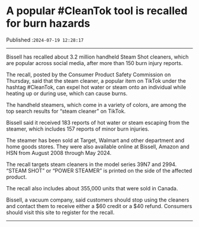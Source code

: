 # A popular #CleanTok tool is recalled for burn hazards

Published :`2024-07-19 12:28:17`

---

Bissell has recalled about 3.2 million handheld Steam Shot cleaners, which are popular across social media, after more than 150 burn injury reports.

The recall, posted by the Consumer Product Safety Commission on Thursday, said that the steam cleaner, a popular item on TikTok under the hashtag #CleanTok, can expel hot water or steam onto an individual while heating up or during use, which can cause burns.

The handheld steamers, which come in a variety of colors, are among the top search results for “steam cleaner” on TikTok.

Bissell said it received 183 reports of hot water or steam escaping from the steamer, which includes 157 reports of minor burn injuries.

The steamer has been sold at Target, Walmart and other department and home goods stores. They were also available online at Bissell, Amazon and HSN from August 2008 through May 2024.

The recall targets steam cleaners in the model series 39N7 and 2994. “STEAM SHOT” or “POWER STEAMER” is printed on the side of the affected product.

The recall also includes about 355,000 units that were sold in Canada.

Bissell, a vacuum company, said customers should stop using the cleaners and contact them to receive either a $60 credit or a $40 refund. Consumers should visit this site to register for the recall.

---


